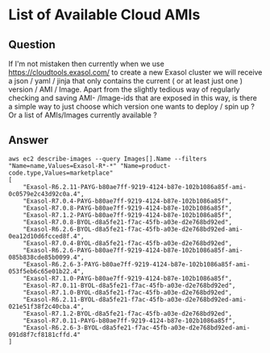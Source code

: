 # List of Available Cloud AMIs

## Question
If I'm not mistaken then currently when we use https://cloudtools.exasol.com/ to create a new Exasol cluster we will receive a json / yaml / jinja that only contains the current ( or at least just one ) version / AMI / Image.
Apart from the slightly tedious way of regularly checking and saving AMI- /Image-ids that are exposed in this way, is there a simple way to just choose which version one wants to deploy / spin up ? Or a list of AMIs/Images currently available ?

## Answer
```
aws ec2 describe-images --query Images[].Name --filters "Name=name,Values=Exasol-R*-*" "Name=product-code.type,Values=marketplace"  
[  
    "Exasol-R6.2.11-PAYG-b80ae7ff-9219-4124-b87e-102b1086a85f-ami-0c0579e2c43d92c0a.4",  
    "Exasol-R7.0.4-PAYG-b80ae7ff-9219-4124-b87e-102b1086a85f",  
    "Exasol-R7.0.8-PAYG-b80ae7ff-9219-4124-b87e-102b1086a85f",  
    "Exasol-R7.1.2-PAYG-b80ae7ff-9219-4124-b87e-102b1086a85f",  
    "Exasol-R7.0.8-BYOL-d8a5fe21-f7ac-45fb-a03e-d2e768bd92ed",  
    "Exasol-R6.2.6-BYOL-d8a5fe21-f7ac-45fb-a03e-d2e768bd92ed-ami-0ea12d10d6fcced8f.4",  
    "Exasol-R7.0.4-BYOL-d8a5fe21-f7ac-45fb-a03e-d2e768bd92ed",  
    "Exasol-R6.2.6-PAYG-b80ae7ff-9219-4124-b87e-102b1086a85f-ami-085b838cde85b0099.4",  
    "Exasol-R6.2.6-3-PAYG-b80ae7ff-9219-4124-b87e-102b1086a85f-ami-053f5eb6c65e01b22.4",  
    "Exasol-R7.1.0-PAYG-b80ae7ff-9219-4124-b87e-102b1086a85f",  
    "Exasol-R7.0.11-BYOL-d8a5fe21-f7ac-45fb-a03e-d2e768bd92ed",  
    "Exasol-R7.1.0-BYOL-d8a5fe21-f7ac-45fb-a03e-d2e768bd92ed",  
    "Exasol-R6.2.11-BYOL-d8a5fe21-f7ac-45fb-a03e-d2e768bd92ed-ami-021e51f38f2c40cba.4",  
    "Exasol-R7.1.2-BYOL-d8a5fe21-f7ac-45fb-a03e-d2e768bd92ed",  
    "Exasol-R7.0.11-PAYG-b80ae7ff-9219-4124-b87e-102b1086a85f",  
    "Exasol-R6.2.6-3-BYOL-d8a5fe21-f7ac-45fb-a03e-d2e768bd92ed-ami-091d8f7cf8181cffd.4"  
]
```